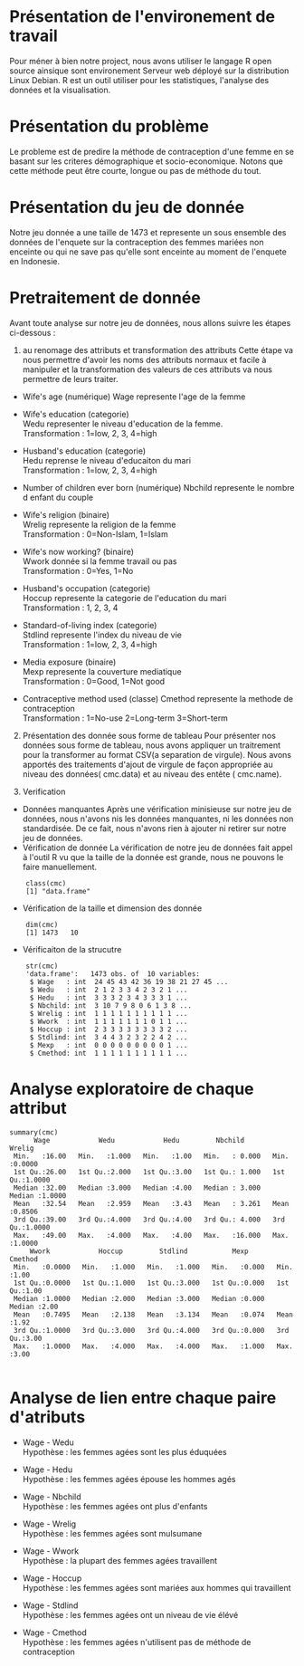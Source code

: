 # Présentation de l'environement de travail 
Pour méner à bien notre project, nous avons utiliser le langage R  open source ainsique sont environement Serveur web déployé sur 
la distribution Linux Debian. R est un outil utiliser pour les statistiques, l'analyse des données et la visualisation.

# Présentation du problème 
Le probleme est de predire la méthode de contraception d'une femme en se basant sur les criteres démographique et socio-economique. 
Notons que cette méthode peut être courte, longue ou pas de méthode du tout.
  

# Présentation du jeu de donnée 

Notre jeu donnée a une taille de 1473 et represente un sous ensemble des données de l'enquete sur la contraception des femmes mariées
non enceinte ou qui ne save pas qu'elle sont enceinte au moment de l'enquete en Indonesie.


# Pretraitement de donnée 

Avant toute analyse sur notre jeu de données, nous allons suivre les étapes ci-dessous : 

1. au renomage des attributs et transformation des attributs
Cette étape va nous permettre d'avoir les noms des attributs normaux et facile à manipuler et la transformation des valeurs de ces attributs
va nous permettre de leurs traiter. 

- Wife's age                     (numérique)
Wage represente l'age de la femme 

- Wife's education               (categorie)      
Wedu representer le niveau d'education de la femme.<br>
	Transformation : 
	1=low, 2, 3, 4=high

- Husband's education            (categorie)      
Hedu reprense le niveau d'educaiton du mari<br>
	Transformation : 
	1=low, 2, 3, 4=high

- Number of children ever born   (numérique)
Nbchild represente le nombre d enfant du couple 

- Wife's religion                (binaire)           
Wrelig represente la religion de la femme <br>
	Transformation :
	0=Non-Islam, 1=Islam

- Wife's now working?            (binaire)          
Wwork donnée si la femme travail ou pas <br>
	Transformation :
	 0=Yes, 1=No

- Husband's occupation           (categorie)      
Hoccup represente la categorie de l'education du mari<br>
	Transformation :
	1, 2, 3, 4

- Standard-of-living index       (categorie)      
Stdlind represente l'index du niveau de vie<br>
	Transformation :
	1=low, 2, 3, 4=high

- Media exposure                 (binaire)           
Mexp represente la couverture mediatique <br>
	Transformation :
	0=Good, 1=Not good

- Contraceptive method used     (classe) 
Cmethod  represente la methode de contraception<br>
	Transformation :
	 1=No-use 
	 2=Long-term
         3=Short-term

2. Présentation des donnée sous forme de tableau 
Pour présenter nos données sous forme de tableau, nous avons appliquer un traitrement pour la transformer au format CSV(a separation de virgule). 
Nous avons apportés des traitements d'ajout de virgule de façon appropriée au niveau des données( cmc.data) et au niveau des entête ( cmc.name).

3. Verification
- Données manquantes
Après une vérification minisieuse sur notre jeu de données, nous n'avons nis les données manquantes, ni les données non standardisée. De ce fait, 
nous n'avons rien à ajouter ni retirer sur notre jeu de données. 
- Vérification de donnée 
La vérification de notre jeu de données fait appel à l'outil R vu que la taille de la donnée est grande, nous ne pouvons le faire manuellement. 
```
	class(cmc)
	[1] "data.frame"
```
- Vérification de la taille et dimension des donnée
```
	dim(cmc)
	[1] 1473   10
```
- Vérificaiton de la strucutre 
```
	str(cmc)
	'data.frame':	1473 obs. of  10 variables:
	 $ Wage   : int  24 45 43 42 36 19 38 21 27 45 ...
	 $ Wedu   : int  2 1 2 3 3 4 2 3 2 1 ...
	 $ Hedu   : int  3 3 3 2 3 4 3 3 3 1 ...
	 $ Nbchild: int  3 10 7 9 8 0 6 1 3 8 ...
	 $ Wrelig : int  1 1 1 1 1 1 1 1 1 1 ...
	 $ Wwork  : int  1 1 1 1 1 1 1 0 1 1 ...
	 $ Hoccup : int  2 3 3 3 3 3 3 3 3 2 ...
	 $ Stdlind: int  3 4 4 3 2 3 2 2 4 2 ...
	 $ Mexp   : int  0 0 0 0 0 0 0 0 0 1 ...
	 $ Cmethod: int  1 1 1 1 1 1 1 1 1 1 ...
```

# Analyse exploratoire de chaque attribut 

```
summary(cmc)
      Wage            Wedu            Hedu         Nbchild           Wrelig      
 Min.   :16.00   Min.   :1.000   Min.   :1.00   Min.   : 0.000   Min.   :0.0000  
 1st Qu.:26.00   1st Qu.:2.000   1st Qu.:3.00   1st Qu.: 1.000   1st Qu.:1.0000  
 Median :32.00   Median :3.000   Median :4.00   Median : 3.000   Median :1.0000  
 Mean   :32.54   Mean   :2.959   Mean   :3.43   Mean   : 3.261   Mean   :0.8506  
 3rd Qu.:39.00   3rd Qu.:4.000   3rd Qu.:4.00   3rd Qu.: 4.000   3rd Qu.:1.0000  
 Max.   :49.00   Max.   :4.000   Max.   :4.00   Max.   :16.000   Max.   :1.0000  
     Wwork            Hoccup         Stdlind           Mexp          Cmethod    
 Min.   :0.0000   Min.   :1.000   Min.   :1.000   Min.   :0.000   Min.   :1.00  
 1st Qu.:0.0000   1st Qu.:1.000   1st Qu.:3.000   1st Qu.:0.000   1st Qu.:1.00  
 Median :1.0000   Median :2.000   Median :3.000   Median :0.000   Median :2.00  
 Mean   :0.7495   Mean   :2.138   Mean   :3.134   Mean   :0.074   Mean   :1.92  
 3rd Qu.:1.0000   3rd Qu.:3.000   3rd Qu.:4.000   3rd Qu.:0.000   3rd Qu.:3.00  
 Max.   :1.0000   Max.   :4.000   Max.   :4.000   Max.   :1.000   Max.   :3.00  


```

# Analyse de lien entre chaque paire d'atributs

- Wage - Wedu <br>
Hypothèse : les femmes agées sont les plus éduquées 

- Wage - Hedu <br>
Hypothèse : les femmes agées épouse les hommes agés

- Wage - Nbchild <br>
Hypothèse : les femmes agées ont plus d'enfants

- Wage - Wrelig <br>
Hypothèse : les femmes agées sont mulsumane

- Wage - Wwork <br>
Hypothèse : la plupart des femmes agées travaillent 

- Wage - Hoccup <br>
Hypothèse : les femmes agées sont mariées aux hommes qui travaillent

- Wage - Stdlind <br>
Hypothèse : les femmes agées ont un niveau de vie élévé

- Wage - Cmethod <br>
Hypothèse : les femmes agées n'utilisent pas de méthode de contraception


